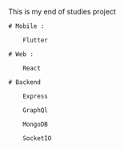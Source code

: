 This is my end of studies project

    # Mobile :

        Flutter

    # Web :

        React

    # Backend

        Express

        GraphQl

        MongoDB

        SocketIO

